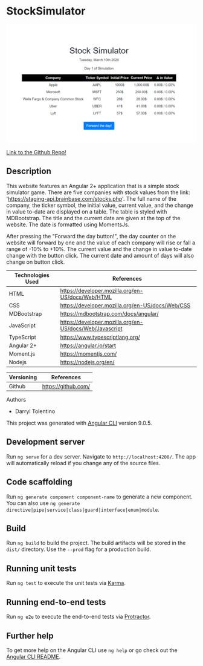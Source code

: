 # StockSimulator

![New Screenshot](src/stocksimulator.png)

[Link to the Github Repo!](https://github.com/DarrylJLTolentino/StockSimulator)

## Description

This website features an Angular 2+ application that is a simple stock simulator game. There are five companies with stock values from the link: 'https://staging-api.brainbase.com/stocks.php'. The full name of the company, the ticker symbol, the initial value, current value, and the change in value to-date are displayed on a table. The table is styled with MDBootstrap. The title and the current date are given at the top of the website. The date is formatted using MomentsJs. 

After pressing the "Forward the day button!", the day counter on the website will forward by one and the value of each company will rise or fall a range of -10% to +10%. The current value and the change in value to-date change with the button click. The current date and amount of days will also change on button click.

| Technologies Used | References |
| ----------------- | ---------- |
| HTML | https://developer.mozilla.org/en-US/docs/Web/HTML |
| CSS | https://developer.mozilla.org/en-US/docs/Web/CSS |
| MDBootstrap | https://mdbootstrap.com/docs/angular/ |
| JavaScript | https://developer.mozilla.org/en-US/docs/Web/Javascript |
| TypeScript | https://www.typescriptlang.org/ |
| Angular 2+ | https://angular.io/start |
| Moment.js | https://momentjs.com/ |
| Nodejs | https://nodejs.org/en/ |

| Versioning | References |
| ---------- | ---------- |
| Github | https://github.com/ |

Authors
- Darryl Tolentino

This project was generated with [Angular CLI](https://github.com/angular/angular-cli) version 9.0.5.

## Development server

Run `ng serve` for a dev server. Navigate to `http://localhost:4200/`. The app will automatically reload if you change any of the source files.

## Code scaffolding

Run `ng generate component component-name` to generate a new component. You can also use `ng generate directive|pipe|service|class|guard|interface|enum|module`.

## Build

Run `ng build` to build the project. The build artifacts will be stored in the `dist/` directory. Use the `--prod` flag for a production build.

## Running unit tests

Run `ng test` to execute the unit tests via [Karma](https://karma-runner.github.io).

## Running end-to-end tests

Run `ng e2e` to execute the end-to-end tests via [Protractor](http://www.protractortest.org/).

## Further help

To get more help on the Angular CLI use `ng help` or go check out the [Angular CLI README](https://github.com/angular/angular-cli/blob/master/README.md).

